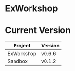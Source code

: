 # ExWorkshop

# Current Version
| Project    | Version |
|------------|---------|
| ExWorkshop | v0.6.6  |
| Sandbox    | v0.1.2  |
